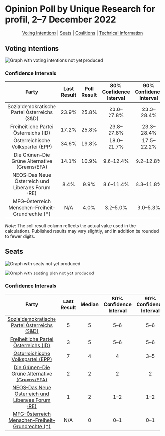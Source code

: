 # Opinion Poll by Unique Research for profil, 2–7 December 2022

<p align="center"><a href="#voting-intentions">Voting Intentions</a> | <a href="#seats">Seats</a> | <a href="#coalitions">Coalitions</a> | <a href="#technical-information">Technical Information</a></p>

## Voting Intentions

![Graph with voting intentions not yet produced](2022-12-07-UniqueResearch.png "Voting Intentions")

### Confidence Intervals

| Party | Last Result | Poll Result | 80% Confidence Interval | 90% Confidence Interval | 95% Confidence Interval | 99% Confidence Interval |
|:-----:|:-----------:|:-----------:|:-----------------------:|:-----------------------:|:-----------------------:|:-----------------------:|
| Sozialdemokratische Partei Österreichs (S&D) | 23.9% | 25.8% | 23.8–27.8% |23.3–28.4% |22.8–28.9% |21.9–29.9% |
| Freiheitliche Partei Österreichs (ID) | 17.2% | 25.8% | 23.8–27.8% |23.3–28.4% |22.8–28.9% |21.9–29.9% |
| Österreichische Volkspartei (EPP) | 34.6% | 19.8% | 18.0–21.7% |17.5–22.2% |17.1–22.7% |16.3–23.6% |
| Die Grünen–Die Grüne Alternative (Greens/EFA) | 14.1% | 10.9% | 9.6–12.4% |9.2–12.8% |8.9–13.2% |8.3–14.0% |
| NEOS–Das Neue Österreich und Liberales Forum (RE) | 8.4% | 9.9% | 8.6–11.4% |8.3–11.8% |8.0–12.1% |7.4–12.9% |
| MFG–Österreich Menschen–Freiheit–Grundrechte (*) | N/A | 4.0% | 3.2–5.0% |3.0–5.3% |2.9–5.6% |2.5–6.1% |

*Note:* The poll result column reflects the actual value used in the calculations. Published results may vary slightly, and in addition be rounded to fewer digits.

## Seats

![Graph with seats not yet produced](2022-12-07-UniqueResearch-seats.png "Seats")

![Graph with seating plan not yet produced](2022-12-07-UniqueResearch-seating-plan.png "Seating Plan")

### Confidence Intervals

| Party | Last Result | Median | 80% Confidence Interval | 90% Confidence Interval | 95% Confidence Interval | 99% Confidence Interval |
|:-----:|:-----------:|:------:|:-----------------------:|:-----------------------:|:-----------------------:|:-----------------------:|
| <a href="#sozialdemokratische-partei-österreichs-(s&d)">Sozialdemokratische Partei Österreichs (S&D)</a> | 5 | 5 | 5–6 |5–6 |5–6 |4–6 |
| <a href="#freiheitliche-partei-österreichs-(id)">Freiheitliche Partei Österreichs (ID)</a> | 3 | 5 | 5–6 |5–6 |5–6 |4–6 |
| <a href="#österreichische-volkspartei-(epp)">Österreichische Volkspartei (EPP)</a> | 7 | 4 | 4 |3–5 |3–5 |3–5 |
| <a href="#die-grünen–die-grüne-alternative-(greens/efa)">Die Grünen–Die Grüne Alternative (Greens/EFA)</a> | 2 | 2 | 2 |2 |1–3 |1–3 |
| <a href="#neos–das-neue-österreich-und-liberales-forum-(re)">NEOS–Das Neue Österreich und Liberales Forum (RE)</a> | 1 | 2 | 1–2 |1–2 |1–2 |1–2 |
| <a href="#mfg–österreich-menschen–freiheit–grundrechte-(*)">MFG–Österreich Menschen–Freiheit–Grundrechte (*)</a> | N/A | 0 | 0–1 |0–1 |0–1 |0–1 |

